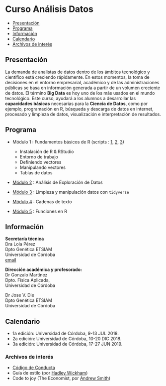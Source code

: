 # Curso Análisis Datos
 * [Presentación](#presentación)     
 * [Programa](#programa)
 * [Información](#información) 
 * [Calendario](#calendario)
 * [Archivos de interés](#archivos-de-interés) 

## Presentación
La demanda de analistas de datos dentro de los ámbitos tecnológico y científico está creciendo rápidamente.  En estos momentos, la toma de decisiones en el entorno empresarial, académico y de las administraciones públicas se basa en información generada a partir de un volumen creciente de datos.  El término **Big Data** es hoy uno de los más usados en el mundo tecnológico. Este curso, ayudará a los alumnos a desarrollar las **capacidades básicas** necesarias para la **Ciencia de Datos**, como por ejemplo, programación en R, búsqueda y descarga de datos en internet, procesado y limpieza de datos, visualización e interpretación de resultados.   

## Programa  
* Módulo 1 :  Fundamentos básicos de R (scripts : [1](tema1_ejemplo.R), [2](tema1_objetos.R), [3](tema1_objetos.R))   
  
  - Instalación de R & RStudio
  - Entorno de trabajo
  - Definiendo vectores
  - Manipulando vectores
  - Tablas de datos 
  
* [Módulo 2](tema4_EDA.R) :  Análisis de Exploración de Datos     
* [Módulo 3](tema5_tidyverse.R) :  Limpieza y manipulación datos con `tidyverse`      
* [Módulo 4](tema6_strings.R) :  Cadenas de texto     
* [Módulo 5](tema7_functions.R) :  Funciones en R  

## Información
__Secretaría técnica__  
Dra Lola Pérez  
Dpto Genética ETSIAM  
Universidad de Córdoba  
[email](mailto:dpcalle@uco.es)  



__Dirección académica y profesorado:__   
Dr Gonzalo Martínez  
Dpto. Física Aplicada,  
Universidad de Córdoba
  
Dr Jose V. Die  
Dpto Genética ETSIAM  
Universidad de Córdoba  



## Calendario
* 1a edición: Universidad de Córdoba, 9-13  JUL 2018.   
* 2a edición: Universidad de Córdoba, 10-20 DIC 2018. 
* 3a edición: Universidad de Córdoba, 17-27 JUN 2019.   



### Archivos de interés
* [Código de Conducta](code_of_conduct.md)  
* Guía de estilo (por [Hadley Wickham](http://adv-r.had.co.nz/Style.html))  
* Code to joy (The Economist, por [Andrew Smith](https://www.1843magazine.com/features/code-to-joy))  
